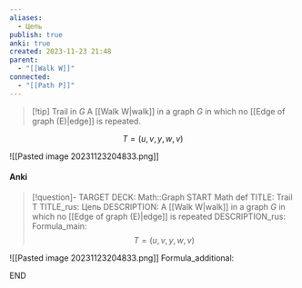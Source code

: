 ```yaml
---
aliases:
  - Цепь
publish: true
anki: true
created: 2023-11-23 21:48
parent:
  - "[[Walk W]]"
connected:
  - "[[Path P]]"
---
```


> [!tip] Trail in $G$
A [[Walk W|walk]] in a graph $G$ in which no [[Edge of graph (E)|edge]] is repeated.

$$T = (u,v,y,w,v)$$

![[Pasted image 20231123204833.png]]

#### Anki
> [!question]-
TARGET DECK: Math::Graph
START
Math def
TITLE: Trail T
TITLE_rus: Цепь
DESCRIPTION: A [[Walk W|walk]] in a graph $G$ in which no [[Edge of graph (E)|edge]] is repeated
DESCRIPTION_rus: 
Formula_main: $$T = (u,v,y,w,v)$$

![[Pasted image 20231123204833.png]]
Formula_additional:
<!--ID: 1705600364821-->
END








